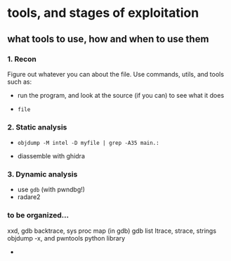 # tools, and stages of exploitation

## what tools to use, how and when to use them

### 1. Recon

Figure out whatever you can about the file. Use commands, utils, and tools 
such as:

- run the program, and look at the source (if you can) to see what it does

- `file`

### 2. Static analysis

- `objdump -M intel -D myfile | grep -A35 main.:`

- diassemble with ghidra

### 3. Dynamic analysis

- use `gdb` (with pwndbg!)
- radare2

### to be organized...

xxd, gdb backtrace, sys proc map (in gdb) gdb list ltrace, strace, strings 
objdump -x, and pwntools python library

- 
